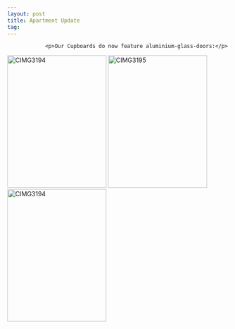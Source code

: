 ```yaml
---
layout: post
title: Apartment Update
tag: 
---
```



                <p>Our Cupboards do now feature aluminium-glass-doors:</p>
<p><a href="/uploads/2009/06/CIMG3194.jpg"><img class="alignnone size-medium wp-image-4730" title="CIMG3194" src="/uploads/2009/06/CIMG3194-225x300.jpg" alt="CIMG3194" width="225" height="300" /></a> <a href="/uploads/2009/06/CIMG3195.jpg"><img class="alignnone size-medium wp-image-4731" title="CIMG3195" src="/uploads/2009/06/CIMG3195-225x300.jpg" alt="CIMG3195" width="225" height="300" /></a> <a href="/uploads/2009/06/CIMG3194.jpg"><img class="alignnone size-medium wp-image-4730" title="CIMG3194" src="/uploads/2009/06/CIMG3194-225x300.jpg" alt="CIMG3194" width="225" height="300" /></a></p>
            
